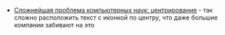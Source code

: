 - [Сложнейшая проблема компьютерных наук: центрирование](https://habr.com/ru/companies/ruvds/articles/810311/) - так сложно расположить текст с иконкой по центру, что даже большие компании забивают на это